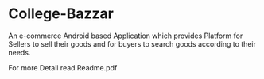 # College-Bazzar
An e-commerce Android based Application which provides Platform for Sellers to sell their goods and for buyers 
to search goods according to their needs.

For more Detail read Readme.pdf
